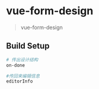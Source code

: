 # vue-form-design

> vue-form-design

## Build Setup

``` bash
# 传出设计结构
on-done

#传回来编辑信息
editorInfo


